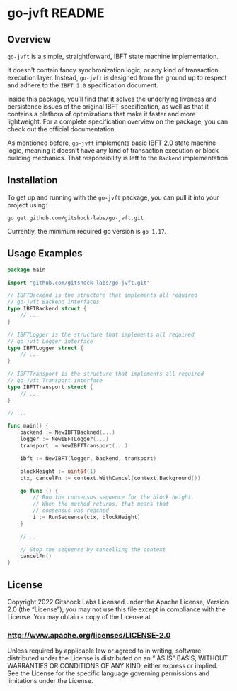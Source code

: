 # go-jvft README

## Overview

`go-jvft` is a simple, straightforward, IBFT state machine implementation.

It doesn't contain fancy synchronization logic, or any kind of transaction execution layer.
Instead, `go-jvft` is designed from the ground up to respect and adhere to the `IBFT 2.0` specification document.

Inside this package, you’ll find that it solves the underlying liveness and persistence issues of the original IBFT specification, as well as that it contains a plethora of optimizations that make it faster and more lightweight. For a complete specification overview on the package, you can check out the official documentation.

As mentioned before, `go-jvft` implements basic IBFT 2.0 state machine logic, meaning it doesn’t have any kind of transaction execution or block building mechanics. That responsibility is left to the `Backend` implementation.

## Installation

To get up and running with the `go-jvft` package, you can pull it into your project using:

`go get github.com/gitshock-labs/go-jvft.git`

Currently, the minimum required go version is `go 1.17`.

## Usage Examples

```go
package main

import "github.com/gitshock-labs/go-jvft.git"

// IBFTBackend is the structure that implements all required
// go-jvft Backend interfaces
type IBFTBackend struct {
	// ...
}

// IBFTLogger is the structure that implements all required
// go-jvft Logger interface
type IBFTLogger struct {
	// ...
}

// IBFTTransport is the structure that implements all required
// go-jvft Transport interface
type IBFTTransport struct {
	// ...
}

// ...

func main() {
	backend := NewIBFTBackned(...)
	logger := NewIBFTLogger(...)
	transport := NewIBFTTransport(...)

	ibft := NewIBFT(logger, backend, transport)

	blockHeight := uint64(1)
	ctx, cancelFn := context.WithCancel(context.Background())

	go func () {
		// Run the consensus sequence for the block height.
		// When the method returns, that means that
		// consensus was reached
		i := RunSequence(ctx, blockHeight)
	}

	// ...

	// Stop the sequence by cancelling the context
	cancelFn()
}
```

## License

Copyright 2022 Gitshock Labs
Licensed under the Apache License, Version 2.0 (the “License”); you may not use this file except in compliance with the License. You may obtain a copy of the License at

### http://www.apache.org/licenses/LICENSE-2.0

Unless required by applicable law or agreed to in writing, software distributed under the License is distributed on an “ AS IS” BASIS, WITHOUT WARRANTIES OR CONDITIONS OF ANY KIND, either express or implied. See the License for the specific language governing permissions and limitations under the License.

